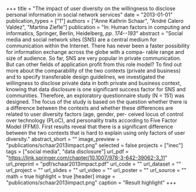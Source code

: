 +++
title = "The impact of user diversity on the willingness to disclose personal information in social network services"
date = "2013-01-01"
publication_types = ["1"]
authors = ["Anne Kathrin Schaar", "André Calero Valdez", "Martina Ziefle"]
publication = "In: Human factors in computing and informatics, Springer, Berlin, Heidelberg, _pp. 174--193_"
abstract = "Social media and social network sites (SNS) are a central medium for communication within the Internet. There has never been a faster possibility for information exchange across the globe with a compa- rable range and size of audience. So far, SNS are very popular in private communication. But can other fields of application profit from this role model? To find out more about the comparability of the two contexts (private and business) and to specify transferable design guidelines, we investigated the willingness to disclose private data in both private and business context, knowing that data disclosure is one significant success factor for SNS and communities. Therefore, an exploratory questionnaire study (N = 151) was designed. The focus of the study is based on the question whether there is a difference between the contexts and whether these differences are related to user diversity factors (age, gender, per- ceived locus of control over technology (PLoC), and personality traits according to Five Factor Model (FFM)). First results reveal that there is a significant difference between the two contexts that is hard to explain using only factors of user diversity."
abstract_short = ""
image_preview = "publications/schaar2013impact.png"
selected = false
projects = ["inec"]
tags = ["social media", "data disclosure"]
url_pdf = "https://link.springer.com/chapter/10.1007/978-3-642-39062-3_11"
url_preprint = "pdf/schaar2013impact.pdf"
url_code = ""
url_dataset = ""
url_project = ""
url_slides = ""
url_video = ""
url_poster = ""
url_source = ""
math = true
highlight = true
[header]
image = "publications/schaar2013impact.png"
caption = "Result highlight"
+++
